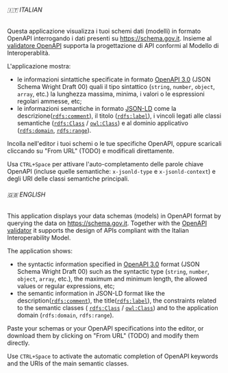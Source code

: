 ###### 🇮🇹 ITALIAN

Questa applicazione visualizza i tuoi schemi dati (modelli) in formato OpenAPI interrogando i dati presenti su <https://schema.gov.it>.
Insieme al [validatore OpenAPI](https://italia.github.io/api-oas-checker/) supporta
la progettazione di API conformi al Modello di Interoperablità.

L'applicazione mostra:

- le informazioni sintattiche specificate
in formato [OpenAPI 3.0](https://spec.openapis.org/oas/v3.0.3.html) (JSON Schema Wright Draft 00) quali
il tipo sintattico (`string`, `number`, `object`, `array`, etc.) la lunghezza massima, minima, i valori o le espressioni regolari ammesse, etc;
- le informazioni semantiche in formato
[JSON-LD](https://spec.openapis.org/oas/v3.0.3.html)
come
la descrizione([`rdfs:comment`](https://www.w3.org/2000/01/rdf-schema#comment)),
il titolo ([`rdfs:label`](https://www.w3.org/2000/01/rdf-schema#label)),
i vincoli legati alle classi semantiche
([`rdfs:Class`](https://www.w3.org/2000/01/rdf-schema#Class) / [`owl:Class`](https://www.w3.org/2002/07/owl#Class))
e al dominio applicativo ([`rdfs:domain`](
https://www.w3.org/2000/01/rdf-schema#domain
), [`rdfs:range`](https://www.w3.org/2000/01/rdf-schema#range)).

Incolla nell'editor i tuoi schemi o le tue specifiche OpenAPI,
oppure scaricali cliccando su "From URL" (TODO) e modificali direttamente.

Usa `CTRL+Space` per attivare l'auto-completamento
delle parole chiave OpenAPI
(incluse quelle semantiche: `x-jsonld-type` e `x-jsonld-context`)
e degli URI delle classi semantiche principali.

###### 🇬🇧 ENGLISH

This application displays your data schemas (models) in OpenAPI format by querying the data on <https://schema.gov.it>.
Together with the [OpenAPI validator](https://italia.github.io/api-oas-checker/) it supports
the design of APIs compliant with the Italian Interoperability Model.

The application shows:

- the syntactic information specified
in [OpenAPI 3.0](https://spec.openapis.org/oas/v3.0.3.html) format (JSON Schema Wright Draft 00)
such as the syntactic type (`string`, `number`, `object`, `array`, etc.), the maximum and minimum length, the allowed values or regular expressions, etc;
- the semantic information in JSON-LD format
like
the description([`rdfs:comment`](https://www.w3.org/2000/01/rdf-schema#comment)),
the title([`rdfs:label`](https://www.w3.org/2000/01/rdf-schema#label)),
the constraints related to the semantic classes
( [`rdfs:Class`](https://www.w3.org/2000/01/rdf-schema#Class) / [`owl:Class`](https://www.w3.org/2002/07/owl#Class)) and to the application domain (`rdfs:domain`, `rdfs:range`).

Paste your schemas or your OpenAPI specifications into the editor,
or download them by clicking on "From URL" (TODO) and modify them directly.

Use `CTRL+Space` to activate the automatic completion
of OpenAPI keywords
and the URIs of the main semantic classes.
